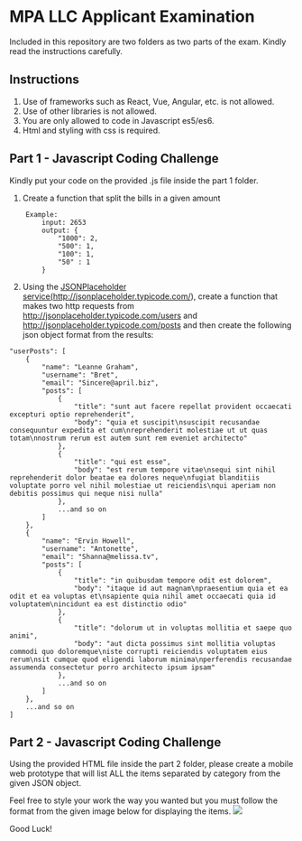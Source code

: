 # MPA LLC Applicant Examination

Included in this repository are two folders as two parts of the exam. Kindly read the instructions carefully.

## Instructions
1. Use of frameworks such as React, Vue, Angular, etc. is not allowed.
2. Use of other libraries is not allowed.
3. You are only allowed to code in Javascript es5/es6.
4. Html and styling with css is required.

## Part 1 - Javascript Coding Challenge
Kindly put your code on the provided .js file inside the part 1 folder.

1. Create a function that split the bills in a given amount
```
	Example:
		input: 2653
		output: {
			"1000": 2,
			"500": 1,
			"100": 1,
			"50" : 1
		}
 ```
2. Using the <a href="http://jsonplaceholder.typicode.com/" target="_blank">JSONPlaceholder service(http://jsonplaceholder.typicode.com/)</a>, create a function that makes two 
	 http requests from <a href="http://jsonplaceholder.typicode.com/users" target="_blank">http://jsonplaceholder.typicode.com/users</a> and <a href="http://jsonplaceholder.typicode.com/posts" target="_blank">http://jsonplaceholder.typicode.com/posts</a> 
	 and then create the following json object format from the results:
```
"userPosts": [
    {
        "name": "Leanne Graham",
        "username": "Bret",
        "email": "Sincere@april.biz",
        "posts": [
            {
                "title": "sunt aut facere repellat provident occaecati excepturi optio reprehenderit",
                "body": "quia et suscipit\nsuscipit recusandae consequuntur expedita et cum\nreprehenderit molestiae ut ut quas totam\nnostrum rerum est autem sunt rem eveniet architecto"
            },
            {
                "title": "qui est esse",
                "body": "est rerum tempore vitae\nsequi sint nihil reprehenderit dolor beatae ea dolores neque\nfugiat blanditiis voluptate porro vel nihil molestiae ut reiciendis\nqui aperiam non debitis possimus qui neque nisi nulla"
            },
            ...and so on
        ]
    },
    {
        "name": "Ervin Howell",
        "username": "Antonette",
        "email": "Shanna@melissa.tv",
        "posts": [
            {
                "title": "in quibusdam tempore odit est dolorem",
                "body": "itaque id aut magnam\npraesentium quia et ea odit et ea voluptas et\nsapiente quia nihil amet occaecati quia id voluptatem\nincidunt ea est distinctio odio"
            },
            {
                "title": "dolorum ut in voluptas mollitia et saepe quo animi",
                "body": "aut dicta possimus sint mollitia voluptas commodi quo doloremque\niste corrupti reiciendis voluptatem eius rerum\nsit cumque quod eligendi laborum minima\nperferendis recusandae assumenda consectetur porro architecto ipsum ipsam"
            },
            ...and so on
        ]
    },
    ...and so on
]
```
## Part 2 - Javascript Coding Challenge
Using the provided HTML file inside the part 2 folder, please create a mobile web prototype that will list ALL the items separated by category from the given JSON object. 

Feel free to style your work the way you wanted but you must follow the format from the given image below for displaying the items.
![](https://firebasestorage.googleapis.com/v0/b/buzfy-e233d.appspot.com/o/applicant-exam-res%2FScreen%20Shot%202018-12-18%20at%209.25.38%20PM.png?alt=media&token=c3c5404a-1293-461e-a5a8-d8ac98968f02)

Good Luck!
